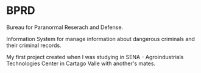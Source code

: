 # BPRD

Bureau for Paranormal Reserach and Defense.

Information System for manage information about dangerous criminals and their criminal records. 

My first project created when I was studying in SENA - Agroindustrials Technologies Center in Cartago Valle with another's mates. 
